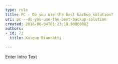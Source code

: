 ```yaml
---
type: rule
title: PC - Do you use the best backup solution?
uri: pc---do-you-use-the-best-backup-solution
created: 2018-06-04T01:23:10.0000000Z
authors:
- id: 73
  title: Kaique Biancatti

---
```




<span class='intro'> Enter Intro Text </span>




